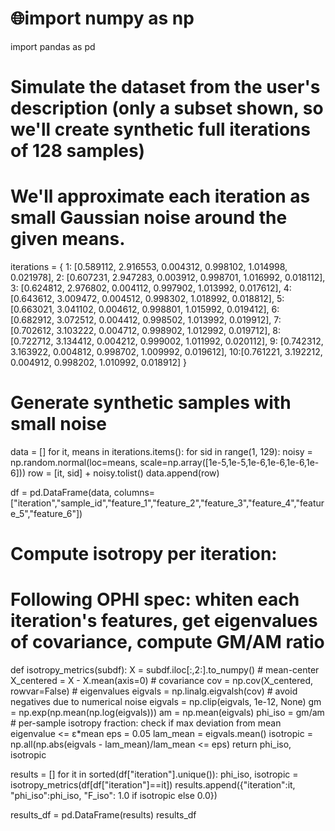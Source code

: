 # 🌐import numpy as np
import pandas as pd

# Simulate the dataset from the user's description (only a subset shown, so we'll create synthetic full iterations of 128 samples)
# We'll approximate each iteration as small Gaussian noise around the given means.

iterations = {
    1: [0.589112, 2.916553, 0.004312, 0.998102, 1.014998, 0.021978],
    2: [0.607231, 2.947283, 0.003912, 0.998701, 1.016992, 0.018112],
    3: [0.624812, 2.976802, 0.004112, 0.997902, 1.013992, 0.017612],
    4: [0.643612, 3.009472, 0.004512, 0.998302, 1.018992, 0.018812],
    5: [0.663021, 3.041102, 0.004612, 0.998801, 1.015992, 0.019412],
    6: [0.682912, 3.072512, 0.004412, 0.998502, 1.013992, 0.019912],
    7: [0.702612, 3.103222, 0.004712, 0.998902, 1.012992, 0.019712],
    8: [0.722712, 3.134412, 0.004212, 0.999002, 1.011992, 0.020112],
    9: [0.742312, 3.163922, 0.004812, 0.998702, 1.009992, 0.019612],
    10:[0.761221, 3.192212, 0.004912, 0.998202, 1.010992, 0.018912]
}

# Generate synthetic samples with small noise
data = []
for it, means in iterations.items():
    for sid in range(1, 129):
        noisy = np.random.normal(loc=means, scale=np.array([1e-5,1e-5,1e-6,1e-6,1e-6,1e-6]))
        row = [it, sid] + noisy.tolist()
        data.append(row)

df = pd.DataFrame(data, columns=["iteration","sample_id","feature_1","feature_2","feature_3","feature_4","feature_5","feature_6"])

# Compute isotropy per iteration:
# Following OPHI spec: whiten each iteration's features, get eigenvalues of covariance, compute GM/AM ratio
def isotropy_metrics(subdf):
    X = subdf.iloc[:,2:].to_numpy()
    # mean-center
    X_centered = X - X.mean(axis=0)
    # covariance
    cov = np.cov(X_centered, rowvar=False)
    # eigenvalues
    eigvals = np.linalg.eigvalsh(cov)
    # avoid negatives due to numerical noise
    eigvals = np.clip(eigvals, 1e-12, None)
    gm = np.exp(np.mean(np.log(eigvals)))
    am = np.mean(eigvals)
    phi_iso = gm/am
    # per-sample isotropy fraction: check if max deviation from mean eigenvalue <= ε*mean
    eps = 0.05
    lam_mean = eigvals.mean()
    isotropic = np.all(np.abs(eigvals - lam_mean)/lam_mean <= eps)
    return phi_iso, isotropic

results = []
for it in sorted(df["iteration"].unique()):
    phi_iso, isotropic = isotropy_metrics(df[df["iteration"]==it])
    results.append({"iteration":it, "phi_iso":phi_iso, "F_iso": 1.0 if isotropic else 0.0})

results_df = pd.DataFrame(results)
results_df

